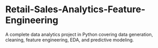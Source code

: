 # Retail-Sales-Analytics-Feature-Engineering
A complete data analytics project in Python covering data generation, cleaning, feature engineering, EDA, and predictive modeling.
